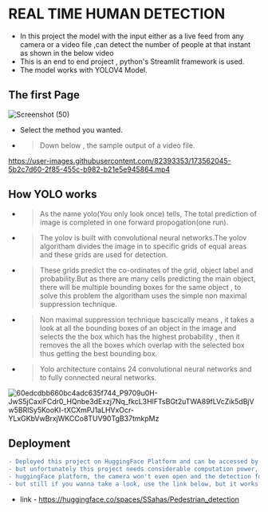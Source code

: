 # REAL TIME HUMAN DETECTION

- In this project the model with the input either as a live feed from any camera or a video file ,can detect the number of people at that instant as shown in the below video
- This is an end to end project , python's Streamlit framework is used.
- The model works with YOLOV4 Model.

## The first Page 


![Screenshot (50)](https://user-images.githubusercontent.com/82393353/177955567-0fb39eac-d73b-4285-9510-076318f82e35.png)

- Select the method you wanted.

- > Down below , the sample output of a video file.

https://user-images.githubusercontent.com/82393353/173562045-5b2c7d60-2f85-455c-b982-b21e5e945864.mp4


## How YOLO works

- > As the name yolo(You only look once) tells, The total prediction of image is completed in one forward propogation(one run).

- > The yolov is built with convolutional neural networks.The yolov algoritham divides the image in to specific grids of equal areas and these grids are used for detection.

- > These grids predict the co-ordinates of the grid, object label and probability.But as there are many cells predicting the main object, there will be multiple bounding boxes for the same object , to solve this problem the algoritham uses the simple non maximal suppression technique.

- > Non maximal suppression technique bascically means , it takes a look at all the bounding boxes of an object in the image and selects the the box which has the highest probability , then it removes the all the boxes which overlap with the selected box thus getting the best bounding box.

- > Yolo architecture contains 24 convolutional neural networks and to fully connected neural networks.




![60edcdbb660bc4adc635f744_P9709u0H-JwS5jCaxiFCdr0_HQnbe3dExzj7Nq_fkcL3HIFTsBGt2uTWA89fLVcZik5dBjVw5BRlSy5KooKI-tXCXmPJ1aLHVxOcr-YLxGKbVwBrxjWKCCo8TUV90TgB37tmkpMz](https://user-images.githubusercontent.com/82393353/178156157-d3336995-b119-4aec-8c05-217019a3c83a.png)




## Deployment 
```diff
- Deployed this project on HuggingFace Platform and can be accessed by any one with the link given below , 
- but unfortunately this project needs considerable computation power, this is  running on the free plan of 
- huggingFace platform, the camera won't even open and the detection for video files is very very slow,
- but still if you wanna take a look, use the link below, but it works fine when i run it locally on my pc.
```
- link - https://huggingface.co/spaces/SSahas/Pedestrian_detection
